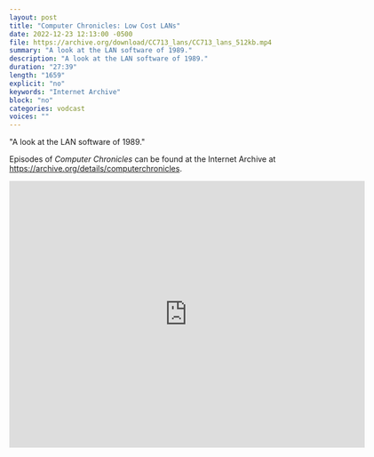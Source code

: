 ```yaml
---
layout: post
title: "Computer Chronicles: Low Cost LANs"
date: 2022-12-23 12:13:00 -0500
file: https://archive.org/download/CC713_lans/CC713_lans_512kb.mp4
summary: "A look at the LAN software of 1989."
description: "A look at the LAN software of 1989."
duration: "27:39"
length: "1659"
explicit: "no" 
keywords: "Internet Archive"
block: "no" 
categories: vodcast
voices: ""
---
```


"A look at the LAN software of 1989."

Episodes of *Computer Chronicles* can be found at the Internet Archive at <https://archive.org/details/computerchronicles>.

<iframe src="https://archive.org/embed/CC713_lans" width="640" height="480" frameborder="0" webkitallowfullscreen="true" mozallowfullscreen="true" allowfullscreen></iframe>
